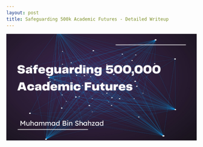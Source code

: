```yaml
---
layout: post
title: Safeguarding 500k Academic Futures - Detailed Writeup
---
```

![EdSec: Safeguarding 500k Academic Futures](/assets/images/EdSec-Safeguarding-500k-Academic-Futures.png)